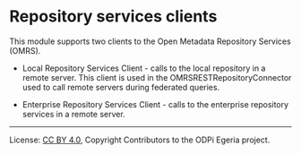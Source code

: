<!-- SPDX-License-Identifier: CC-BY-4.0 -->
<!-- Copyright Contributors to the ODPi Egeria project, 2019. -->

# Repository services clients

This module supports two clients to the Open Metadata Repository Services (OMRS).

* Local Repository Services Client - calls to the local repository in a remote
server.  This client is used in the OMRSRESTRepositoryConnector
used to call remote servers during federated queries.

* Enterprise Repository Services Client - calls to the enterprise repository services
in a remote server.


----
License: [CC BY 4.0](https://creativecommons.org/licenses/by/4.0/),
Copyright Contributors to the ODPi Egeria project.